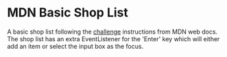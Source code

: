 # MDN Basic Shop List
A basic shop list following the [challenge](https://developer.mozilla.org/en-US/docs/Learn/JavaScript/Client-side_web_APIs/Manipulating_documents#active_learning_a_dynamic_shopping_list) instructions from MDN web docs.\
The shop list has an extra EventListener for the 'Enter' key which will either add an item or select the input box as the focus.
